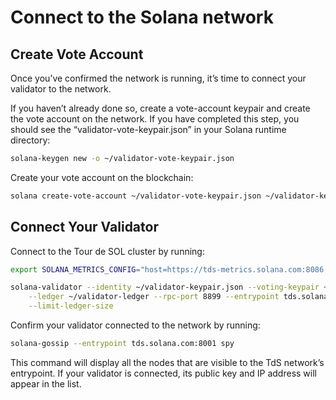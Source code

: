# Connect to the Solana network

## Create Vote Account

Once you’ve confirmed the network is running, it’s time to connect your validator to the network.

If you haven’t already done so, create a vote-account keypair and create the vote account on the network. If you have completed this step, you should see the “validator-vote-keypair.json” in your Solana runtime directory:

```bash
solana-keygen new -o ~/validator-vote-keypair.json
```

Create your vote account on the blockchain:

```bash
solana create-vote-account ~/validator-vote-keypair.json ~/validator-keypair.json
```

## Connect Your Validator

Connect to the Tour de SOL cluster by running:

```bash
export SOLANA_METRICS_CONFIG="host=https://tds-metrics.solana.com:8086,db=tds,u=tds_writer,p=dry_run"
```

```bash
solana-validator --identity ~/validator-keypair.json --voting-keypair ~/validator-vote-keypair.json \
    --ledger ~/validator-ledger --rpc-port 8899 --entrypoint tds.solana.com:8001 \
    --limit-ledger-size
```

Confirm your validator connected to the network by running:

```bash
solana-gossip --entrypoint tds.solana.com:8001 spy
```

This command will display all the nodes that are visible to the TdS network’s entrypoint. If your validator is connected, its public key and IP address will appear in the list.

